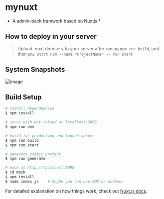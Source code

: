 # mynuxt

* A admin-back framwork based on Nuxtjs *

## How to deploy in your server
> Upload .nuxt directory to your server after runing `npm run build`, and then `pm2 start npm --name "ProjectName" -- run start`

## System Snapshots
![image](https://raw.githubusercontent.com/VeryHandSomeBoy/mynuxt/master/static/StaffMange.png?token=AGUDWXO6ALKPQPW2BXPHYAK7IEMN6)

## Build Setup

```bash
# install dependencies
$ npm install

# serve with hot reload at localhost:3000
$ npm run dev

# build for production and launch server
$ npm run build
$ npm run start

# generate static project
$ npm run generate

# mock at http://localhost:8090
$ cd mock
$ npm install
$ node index.js    # Maybe you can use PM2 or nodemon
```

For detailed explanation on how things work, check out [Nuxt.js docs](https://nuxtjs.org).
